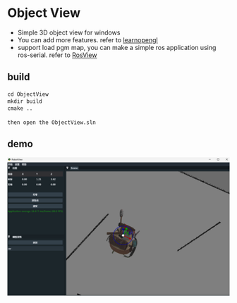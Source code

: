 # Object View

- Simple 3D object view for windows
- You can add more features. refer to [learnopengl](https://learnopengl.com/)
- support load pgm map, you can  make a simple ros application using ros-serial. refer to [RosView](https://github.com/icetd/RosView.git)

## build

```
cd ObjectView
mkdir build
cmake ..

then open the ObjectView.sln
```

## demo

![image-20240428045711477](png/demo.png)